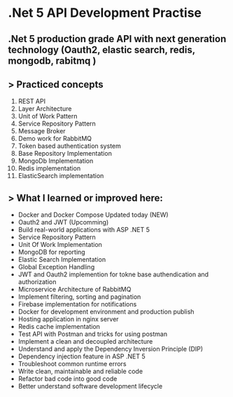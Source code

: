 # .Net 5 API Development Practise
## .Net 5 production grade API with next generation technology (Oauth2, elastic search, redis, mongodb, rabitmq )

## > Practiced concepts
1) REST API
2) Layer Architecture
3) Unit of Work Pattern
4) Service Repository Pattern
5) Message Broker
6) Demo work for RabbitMQ
7) Token based authentication system
8) Base Repository Implementation
9) MongoDb Implementation
10) Redis implementation
11) ElasticSearch implementation


## > What I learned or improved here:

- Docker and Docker Compose Updated today (NEW)
- Oauth2 and JWT (Upcomming)
- Build real-world applications with ASP .NET 5
- Service Repository Pattern
- Unit Of Work Implementation
- MongoDB for reporting
- Elastic Search Implementation
- Global Exception Handling
- JWT and Oauth2 implemention for tokne base authendication and authorization
- Microservice Architecture of RabbitMQ
- Implement filtering, sorting and pagination
- Firebase implementation for notifications
- Docker for development environment and production publish
- Hosting application in nginx server
- Redis cache implementation
- Test API with Postman and tricks for using postman
- Implement a clean and decoupled architecture
- Understand and apply the Dependency Inversion Principle (DIP)
- Dependency injection feature in ASP .NET 5
- Troubleshoot common runtime errors
- Write clean, maintainable and reliable code
- Refactor bad code into good code
- Better understand software development lifecycle